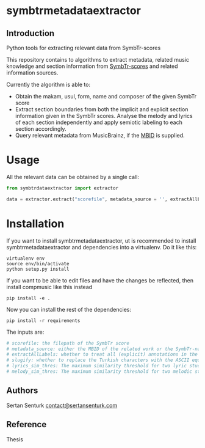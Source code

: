 symbtrmetadataextractor
===========

Introduction
------------
Python tools for extracting relevant data from SymbTr-scores

This repository contains to algorithms to extract metadata, related music knowledge and section information from [SymbTr-scores](https://github.com/MTG/SymbTr) and related information sources. 

Currently the algorithm is able to:
- Obtain the makam, usul, form, name and composer of the given SymbTr score
- Extract section boundaries from both the implicit and explicit section information given in the SymbTr scores. Analyse the melody and lyrics of each section independently and apply semiotic labeling to each section accordingly.
- Query relevant metadata from MusicBrainz, if the [MBID](https://musicbrainz.org/doc/MusicBrainz_Identifier) is supplied.

Usage
=======
All the relevant data can be obtained by a single call:

```python
from symbtrdataextractor import extractor

data = extractor.extract("scorefile", metadata_source = '', extractAllLabels = False, slugify = True, lyrics_sim_thres = 0.25, melody_sim_thres = 0.25)
```

Installation
============

If you want to install symbtrmetadataextractor, ut is recommended to install symbtrmetadataextractor and dependencies into a virtualenv. Do it like this:

    virtualenv env
    source env/bin/activate
    python setup.py install

If you want to be able to edit files and have the changes be reflected, then
install compmusic like this instead

    pip install -e .

Now you can install the rest of the dependencies:

    pip install -r requirements

The inputs are:
```python
# scorefile: the filepath of the SymbTr score
# metadata_source: either the MBID of the related work or the SymbTr-name (makam--form--usul--name--composer).
# extractAllLabels: whether to treat all (explicit) annotations in the lyrics as a section or not (e.g. ISTRUMENTATION labels). Default is False.
# slugify: whether to replace the Turkish characters with the ASCII equivalent and replace all special characters with "-". Default is True.
# lyrics_sim_thres: The maximum similarity threshold for two lyric stuctures to be considered as variant of each other. Default is 0.25.
# melody_sim_thres: The maximum similarity threshold for two melodic stuctures to be considered as variant of each other. Default is 0.25.
```

Authors
-------
Sertan Senturk
contact@sertansenturk.com

Reference
-------
Thesis
